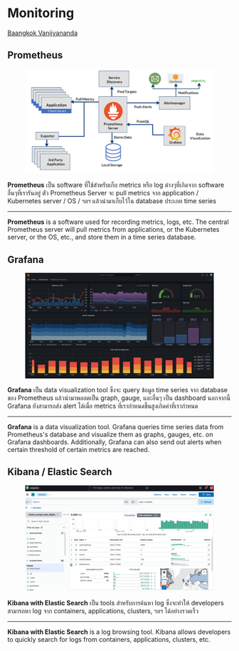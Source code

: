 # Monitoring

[Baangkok Vanijyananda](https://app.gitbook.com/u/5XBQ6zvmsFdF62v6lDsQg7C7olW2 "mention")

## Prometheus

<figure><img src="../../.gitbook/assets/image (28).png" alt=""><figcaption></figcaption></figure>

**Prometheus** เป็น software ที่ใช้สำหรับเก็บ metrics หรือ log ต่างๆที่เกิดจาก software อื่นๆที่เรารันอยู่ ตัว Prometheus Server จะ pull metrics จาก application / Kubernetes server / OS / ฯลฯ แล้วนำมาเก็บไว้ใน database ประเภท time series

***

**Prometheus** is a software used for recording metrics, logs, etc. The central Prometheus server will pull metrics from applications, or the Kubernetes server, or the OS, etc., and store them in a time series database.

## Grafana

<figure><img src="../../.gitbook/assets/image (29).png" alt=""><figcaption></figcaption></figure>

**Grafana** เป็น data visualization tool ซึ่งจะ query ข้อมูล time series จาก database ของ Prometheus แล้วนำมาพลอตเป็น graph, gauge, และอื่นๆ เป็น dashboard นอกจากนี้ Grafana ยังสามารถส่ง alert ได้เมื่อ metrics ที่เรากำหนดขึ้นสูงเกิดค่าที่เรากำหนด

***

**Grafana** is a data visualization tool. Grafana queries time series data from Prometheus's database and visualize them as graphs, gauges, etc. on Grafana dashboards. Additionally, Grafana can also send out alerts when certain threshold of certain metrics are reached.&#x20;

## Kibana / Elastic Search

<figure><img src="../../.gitbook/assets/image (30).png" alt=""><figcaption></figcaption></figure>

**Kibana with Elastic Search** เป็น tools สำหรับการค้นหา log ซึ่งจะทำให้ developers สามารถหา log จาก containers, applications, clusters, ฯลฯ ได้อย่างรวดเร็ว

***

**Kibana with Elastic Search** is a log browsing tool. Kibana allows developers to quickly search for logs from containers, applications, clusters, etc.
